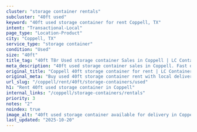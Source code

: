 ```yaml
---
cluster: "storage container rentals"
subcluster: "40ft used"
keyword: "40ft used storage container for rent Coppell, TX"
intent: "Transactional-Local"
page_type: "Location-Product"
city: "Coppell, TX"
service_type: "storage container"
condition: "Used"
size: "40ft"
title_tag: "40ft T8r Used storage container Sales in Coppell | LC Container"
meta_description: "40ft used storage container sales in Coppell. Fast delivery, competitive pricing. Serving storage containers area. Quote ID: W58. Call (214) 524-4168 for your free quote today."
original_title: "Coppell 40ft storage container for rent | LC Container"
original_meta: "Buy used 40ft storage container rent with local delivery in Coppell, TX. LC Container — local Since 2003. Request a fast quote today."
url_slug: "/coppell/rent/40ft/storage-containers/used"
h1: "Rent 40ft used storage container in Coppell"
internal_links: "/coppell/storage-containers/rentals"
priority: 3
notes: "2"
noindex: true
image_alt: "40ft used storage container available for delivery in Coppell"
last_updated: "2025-10-20"
---
```


<!-- TODO: Add unique city/inventory copy, images, and internal links here. -->
